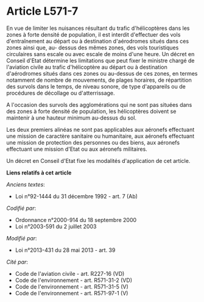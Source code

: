 # Article L571-7

En vue de limiter les nuisances résultant du trafic d'hélicoptères dans les zones à forte densité de population, il est
interdit d'effectuer des vols d'entraînement au départ ou à destination d'aérodromes situés dans ces zones ainsi que, au-
dessus des mêmes zones, des vols touristiques circulaires sans escale ou avec escale de moins d'une heure. Un décret en
Conseil d'Etat détermine les limitations que peut fixer le ministre chargé de l'aviation civile au trafic d'hélicoptère au
départ ou à destination d'aérodromes situés dans ces zones ou au-dessus de ces zones, en termes notamment de nombre de
mouvements, de plages horaires, de répartition des survols dans le temps, de niveau sonore, de type d'appareils ou de
procédures de décollage ou d'atterrissage.

A l'occasion des survols des agglomérations qui ne sont pas situées dans des zones à forte densité de population, les
hélicoptères doivent se maintenir à une hauteur minimum au-dessus du sol.

Les deux premiers alinéas ne sont pas applicables aux aéronefs effectuant une mission de caractère sanitaire ou humanitaire,
aux aéronefs effectuant une mission de protection des personnes ou des biens, aux aéronefs effectuant une mission d'Etat ou
aux aéronefs militaires. 

Un décret en Conseil d'Etat fixe les modalités d'application de cet article.

**Liens relatifs à cet article**

_Anciens textes_:

  - Loi n°92-1444 du 31 décembre 1992 - art. 7 (Ab)

_Codifié par_:

  - Ordonnance n°2000-914 du 18 septembre 2000
  - Loi n°2003-591 du 2 juillet 2003

_Modifié par_:

  - Loi n°2013-431 du 28 mai 2013 - art. 39

_Cité par_:

  - Code de l'aviation civile - art. R227-16 (VD)
  - Code de l'environnement - art. R571-31-2 (VD)
  - Code de l'environnement - art. R571-31-5 (V)
  - Code de l'environnement - art. R571-97-1 (V)
